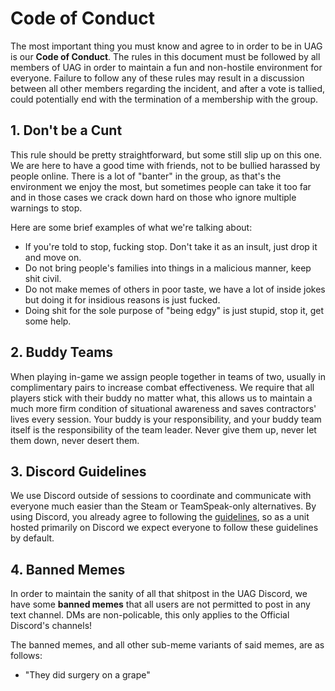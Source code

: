 # Code of Conduct

The most important thing you must know and agree to in order to be in UAG is our **Code of Conduct**. The rules in this document must be followed by all members of UAG in order to maintain a fun and non-hostile environment for everyone. Failure to follow any of these rules may result in a discussion between all other members regarding the incident, and after a vote is tallied, could potentially end with the termination of a membership with the group.

## 1. Don't be a Cunt

This rule should be pretty straightforward, but some still slip up on this one. We are here to have a good time with friends, not to be bullied harassed by people online. There is a lot of "banter" in the group, as that's the environment we enjoy the most, but sometimes people can take it too far and in those cases we crack down hard on those who ignore multiple warnings to stop.

Here are some brief examples of what we're talking about:

- If you're told to stop, fucking stop. Don't take it as an insult, just drop it and move on.
- Do not bring people's families into things in a malicious manner, keep shit civil.
- Do not make memes of others in poor taste, we have a lot of inside jokes but doing it for insidious reasons is just fucked.
- Doing shit for the sole purpose of "being edgy" is just stupid, stop it, get some help.

## 2. Buddy Teams

When playing in-game we assign people together in teams of two, usually in complimentary pairs to increase combat effectiveness. We require that all players stick with their buddy no matter what, this allows us to maintain a much more firm condition of situational awareness and saves contractors' lives every session. Your buddy is your responsibility, and your buddy team itself is the responsibility of the team leader. Never give them up, never let them down, never desert them.

## 3. Discord Guidelines

We use Discord outside of sessions to coordinate and communicate with everyone much easier than the Steam or TeamSpeak-only alternatives. By using Discord, you already agree to following the [guidelines](https://discordapp.com/guidelines), so as a unit hosted primarily on Discord we expect everyone to follow these guidelines by default.

## 4. Banned Memes

In order to maintain the sanity of all that shitpost in the UAG Discord, we have some **banned memes** that all users are not permitted to post in any text channel. DMs are non-policable, this only applies to the Official Discord's channels!

The banned memes, and all other sub-meme variants of said memes, are as follows:

- "They did surgery on a grape"
